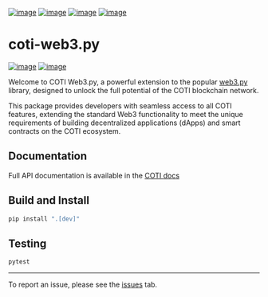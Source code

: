 [![image](https://img.shields.io/badge/Telegram-2CA5E0?style=for-the-badge&logo=telegram&logoColor=white)](https://telegram.coti.io)
[![image](https://img.shields.io/badge/Discord-5865F2?style=for-the-badge&logo=discord&logoColor=white)](https://discord.coti.io)
[![image](https://img.shields.io/badge/X-000000?style=for-the-badge&logo=x&logoColor=white)](https://twitter.coti.io)
[![image](https://img.shields.io/badge/YouTube-FF0000?style=for-the-badge&logo=youtube&logoColor=white)](https://youtube.coti.io)

# coti-web3.py

[![image](https://img.shields.io/badge/pypi-3775A9?style=for-the-badge&logo=pypi&logoColor=white)](https://pypi.org/project/coti-web3/)
[![image](https://img.shields.io/badge/Python-FFD43B?style=for-the-badge&logo=python&logoColor=blue)](https://www.python.org/downloads/release/python-31014/)

Welcome to COTI Web3.py, a powerful extension to the popular [web3.py](https://pypi.org/project/coti-web3/) library, designed to unlock the full potential of the COTI blockchain network.

This package provides developers with seamless access to all COTI features, extending the standard Web3 functionality to meet the unique requirements of building decentralized applications (dApps) and smart contracts on the COTI ecosystem.

## Documentation

Full API documentation is available in the [COTI docs](https://docs.coti.io/coti-v2-documentation/build-on-coti/tools/web3.py)

## Build and Install

```bash
pip install ".[dev]"
```

## Testing

```bash
pytest
```

---

To report an issue, please see the [issues](https://github.com/coti-io/coti-web3.py/issues/new) tab.
